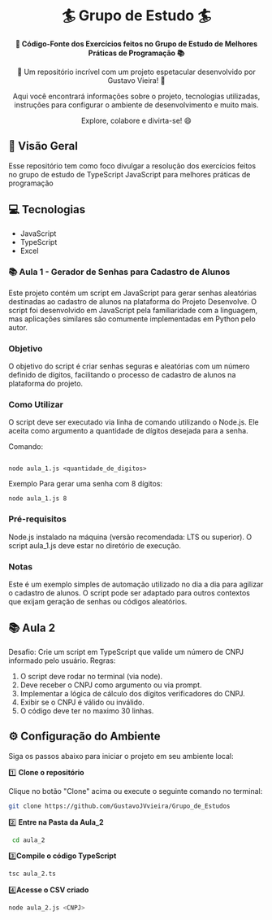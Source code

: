 <h1 align="center">🏄 Grupo de Estudo 🏄</h1>



<div align="center">
  <strong>🚀 Código-Fonte dos Exercícios feitos no Grupo de Estudo de Melhores Práticas de Programação 📚</strong>
</div>

<div align="center">
  <p>🎉 Um repositório incrível com um projeto espetacular desenvolvido por Gustavo Vieira! 🎉</p>
  <p>Aqui você encontrará informações sobre o projeto, tecnologias utilizadas, instruções para configurar o ambiente de desenvolvimento e muito mais.</p>
  <p>Explore, colabore e divirta-se! 😄</p>
</div>

## 🔭 Visão Geral
Esse repositório tem como foco divulgar a resolução dos exercícios feitos no grupo de estudo de TypeScript JavaScript para melhores práticas de programação

## 💻 Tecnologias

- JavaScript
- TypeScript
- Excel

###  📚 Aula 1 - Gerador de Senhas para Cadastro de Alunos

Este projeto contém um script em JavaScript para gerar senhas aleatórias destinadas ao cadastro de alunos na plataforma do Projeto Desenvolve. O script foi desenvolvido em JavaScript pela familiaridade com a linguagem, mas aplicações similares são comumente implementadas em Python pelo autor.

### Objetivo
O objetivo do script é criar senhas seguras e aleatórias com um número definido de dígitos, facilitando o processo de cadastro de alunos na plataforma do projeto.

### Como Utilizar
O script deve ser executado via linha de comando utilizando o Node.js. Ele aceita como argumento a quantidade de dígitos desejada para a senha.

Comando:
```

node aula_1.js <quantidade_de_digitos>

````

Exemplo
Para gerar uma senha com 8 dígitos:
```
node aula_1.js 8
```

### Pré-requisitos

Node.js instalado na máquina (versão recomendada: LTS ou superior).
O script aula_1.js deve estar no diretório de execução.

### Notas

Este é um exemplo simples de automação utilizado no dia a dia para agilizar o cadastro de alunos.
O script pode ser adaptado para outros contextos que exijam geração de senhas ou códigos aleatórios.

## 📚 Aula 2

Desafio: Crie um script em TypeScript que valide um número de CNPJ
informado pelo usuário.
Regras:
1. O script deve rodar no terminal (via node).
2. Deve receber o CNPJ como argumento ou via prompt.
3. Implementar a lógica de cálculo dos dígitos verificadores do CNPJ.
4. Exibir se o CNPJ é válido ou inválido.
5. O código deve ter no maximo 30 linhas.

## ⚙️ Configuração do Ambiente

Siga os passos abaixo para iniciar o projeto em seu ambiente local:

1️⃣ **Clone o repositório**

   Clique no botão "Clone" acima ou execute o seguinte comando no terminal:

   ```bash
   git clone https://github.com/GustavoJVvieira/Grupo_de_Estudos
   ```
2️⃣ **Entre na Pasta da Aula_2**
 ```bash
  cd aula_2
   ```

3️⃣**Compile o código TypeScript**

   ```bash
   tsc aula_2.ts

   ```
 4️⃣**Acesse o CSV criado**
   ```bash
  node aula_2.js <CNPJ>

   ```
